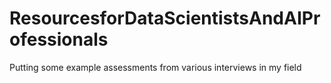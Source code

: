 # ResourcesforDataScientistsAndAIProfessionals
Putting some example assessments from various interviews in my field
